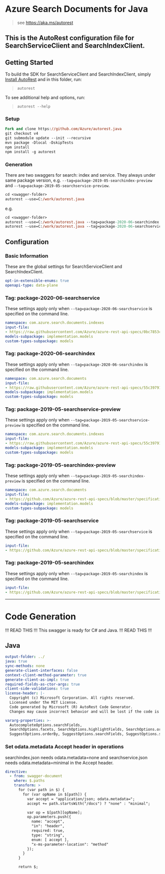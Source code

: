 # Azure Search Documents for Java
    
> see https://aka.ms/autorest

This is the AutoRest configuration file for SearchServiceClient and SearchIndexClient.
---
## Getting Started 

To build the SDK for SearchServiceClient and SearchIndexClient, simply [Install AutoRest](https://aka.ms/autorest) and in this folder, run:

> `autorest`

To see additional help and options, run:

> `autorest --help`

### Setup
```ps
Fork and clone https://github.com/Azure/autorest.java 
git checkout v4
git submodule update --init --recursive
mvn package -Dlocal -DskipTests
npm install
npm install -g autorest
```

### Generation

There are two swaggers for search: index and service. They always under same package version, e.g. `--tag=package-2019-05-searchindex-preview` and `--tag=package-2019-05-searchservice-preview`.

```ps
cd <swagger-folder>
autorest --use=C:/work/autorest.java
```

e.g.
```ps
cd <swagger-folder>
autorest --use=C:/work/autorest.java --tag=package-2020-06-searchindex
autorest --use=C:/work/autorest.java --tag=package-2020-06-searchservice
```
## Configuration

### Basic Information 
These are the global settings for SearchServiceClient and SearchIndexClient.

``` yaml
opt-in-extensible-enums: true
openapi-type: data-plane
```
### Tag: package-2020-06-searchservice

These settings apply only when `--tag=package-2020-06-searchservice` is specified on the command line.

``` yaml $(tag) == 'package-2020-06-searchservice'
namespace: com.azure.search.documents.indexes
input-file:
- https://raw.githubusercontent.com/Azure/azure-rest-api-specs/0bc7853cb4d824bb6c310344dcc1b5f77cbe6bdd/specification/search/data-plane/Azure.Search/preview/2020-06-30/searchservice.json
models-subpackage: implementation.models
custom-types-subpackage: models
```

### Tag: package-2020-06-searchindex

These settings apply only when `--tag=package-2020-06-searchindex` is specified on the command line.

``` yaml $(tag) == 'package-2020-06-searchindex'
namespace: com.azure.search.documents
input-file:
- https://raw.githubusercontent.com/Azure/azure-rest-api-specs/55c3979124d193ab8cd4c5409a3e9f67739ca571/specification/search/data-plane/Azure.Search/preview/2020-06-30/searchindex.json
models-subpackage: implementation.models
custom-types-subpackage: models
```

### Tag: package-2019-05-searchservice-preview

These settings apply only when `--tag=package-2019-05-searchservice-preview` is specified on the command line.

``` yaml $(tag) == 'package-2019-05-searchservice-preview'
namespace: com.azure.search.documents.indexes
input-file:
- https://raw.githubusercontent.com/Azure/azure-rest-api-specs/55c3979124d193ab8cd4c5409a3e9f67739ca571/specification/search/data-plane/Azure.Search/preview/2020-06-30/searchservice.json
models-subpackage: implementation.models
custom-types-subpackage: models
```

### Tag: package-2019-05-searchindex-preview

These settings apply only when `--tag=package-2019-05-searchindex-preview` is specified on the command line.

``` yaml $(tag) == 'package-2019-05-searchindex-preview'
namespace: com.azure.search.documents
input-file:
- https://github.com/Azure/azure-rest-api-specs/blob/master/specification/search/data-plane/Azure.Search/preview/2019-05-06-preview/searchindex.json
models-subpackage: implementation.models
custom-types-subpackage: models
```

### Tag: package-2019-05-searchservice

These settings apply only when `--tag=package-2019-05-searchservice` is specified on the command line.

``` yaml $(tag) == 'package-2019-05-searchservice'
input-file:
- https://github.com/Azure/azure-rest-api-specs/blob/master/specification/search/data-plane/Azure.Search/stable/2019-05-06/searchservice.json
```

### Tag: package-2019-05-searchindex

These settings apply only when `--tag=package-2019-05-searchindex` is specified on the command line.

``` yaml $(tag) == 'package-2019-05-searchindex'
input-file:
- https://github.com/Azure/azure-rest-api-specs/blob/master/specification/search/data-plane/Azure.Search/stable/2019-05-06/searchindex.json
```

---
# Code Generation

!!! READ THIS !!!
This swagger is ready for C# and Java.
!!! READ THIS !!!

## Java

``` yaml
output-folder: ../
java: true
sync-methods: none
generate-client-interfaces: false
context-client-method-parameter: true
generate-client-as-impl: true
required-fields-as-ctor-args: true
client-side-validations: true
license-header: |-
  Copyright (c) Microsoft Corporation. All rights reserved.
  Licensed under the MIT License.
  Code generated by Microsoft (R) AutoRest Code Generator.
  Changes may cause incorrect behavior and will be lost if the code is regenerated.

vararg-properties: >-
  AutocompleteOptions.searchFields,
  SearchOptions.facets, SearchOptions.highlightFields, SearchOptions.orderBy, SearchOptions.scoringParameters, SearchOptions.searchFields, SearchOptions.select,
  SuggestOptions.orderBy, SuggestOptions.searchFields, SuggestOptions.select, CorsOptions.allowedOrigins
```

### Set odata.metadata Accept header in operations

searchindex.json needs odata.metadata=none and searchservice.json needs odata.metadata=minimal in the Accept header.

``` yaml $(java)
directive:
  - from: swagger-document
    where: $.paths
    transform: >
      for (var path in $) {
        for (var opName in $[path]) {
          var accept = "application/json; odata.metadata=";
          accept += path.startsWith("/docs") ? "none" : "minimal";

          var op = $[path][opName];
          op.parameters.push({
            name: "accept",
            "in": "header",
            required: true,
            type: "string",
            enum: [ accept ],
            "x-ms-parameter-location": "method"
          });
        }
      }

      return $;
```
